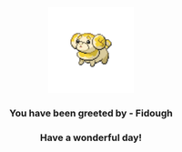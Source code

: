 <p align="center">
    <img src="https://raw.githubusercontent.com/PokeAPI/sprites/master/sprites/pokemon/926.png" width="150" height="150">
</p>
<h3 align="center">You have been greeted by - <b>Fidough</b></h3>
<h3 align="center">Have a wonderful day!</h3>
